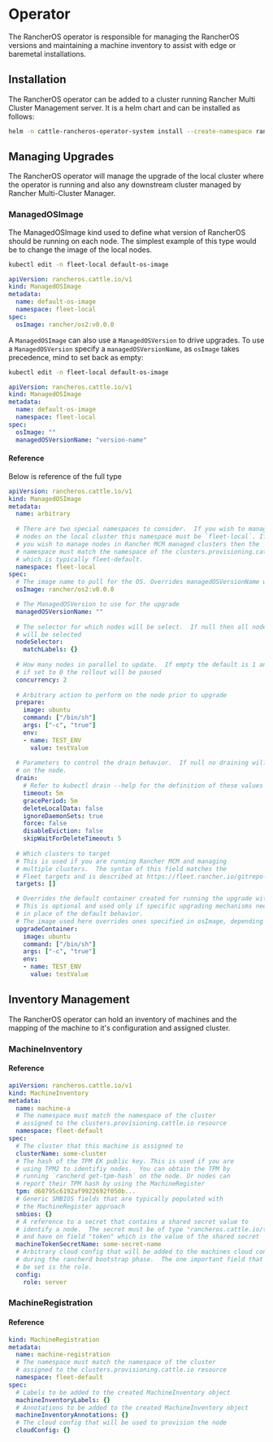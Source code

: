 # Operator

The RancherOS operator is responsible for managing the RancherOS versions
and maintaining a machine inventory to assist with edge or baremetal installations.

## Installation

The RancherOS operator can be added to a cluster running Rancher Multi Cluster
Management server.  It is a helm chart and can be installed as follows:

```bash
helm -n cattle-rancheros-operator-system install --create-namespace rancheros-operator https://github.com/rancher/os2/releases/download/v0.1.0-alpha12/rancheros-operator-0.1.0-alpha12-amd64.tgz
```


## Managing Upgrades

The RancherOS operator will manage the upgrade of the local cluster where the operator
is running and also any downstream cluster managed by Rancher Multi-Cluster
Manager.

### ManagedOSImage

The ManagedOSImage kind used to define what version of RancherOS should be
running on each node. The simplest example of this type would be to change
the image of the local nodes.

```bash
kubectl edit -n fleet-local default-os-image
```
```yaml
apiVersion: rancheros.cattle.io/v1
kind: ManagedOSImage
metadata:
  name: default-os-image
  namespace: fleet-local
spec:
  osImage: rancher/os2:v0.0.0
```

A `ManagedOSImage` can also use a `ManagedOSVersion` to drive upgrades. 
To use a `ManagedOSVersion` specify a `managedOSVersionName`, as `osImage` takes precedence, mind to set back as empty:

```bash
kubectl edit -n fleet-local default-os-image
```
```yaml
apiVersion: rancheros.cattle.io/v1
kind: ManagedOSImage
metadata:
  name: default-os-image
  namespace: fleet-local
spec:
  osImage: ""
  managedOSVersionName: "version-name"
```


#### Reference

Below is reference of the full type

```yaml
apiVersion: rancheros.cattle.io/v1
kind: ManagedOSImage
metadata:
  name: arbitrary
  
  # There are two special namespaces to consider.  If you wish to manage
  # nodes on the local cluster this namespace must be `fleet-local`. If
  # you wish to manage nodes in Rancher MCM managed clusters then the
  # namespace must match the namespace of the clusters.provisioning.cattle.io resource
  # which is typically fleet-default.
  namespace: fleet-local
spec:
  # The image name to pull for the OS. Overrides managedOSVersionName when specified
  osImage: rancher/os2:v0.0.0

  # The ManagedOSVersion to use for the upgrade
  managedOSVersionName: ""
  
  # The selector for which nodes will be select.  If null then all nodes
  # will be selected
  nodeSelector:
    matchLabels: {}
    
  # How many nodes in parallel to update.  If empty the default is 1 and
  # if set to 0 the rollout will be paused
  concurrency: 2
    
  # Arbitrary action to perform on the node prior to upgrade
  prepare:
    image: ubuntu
    command: ["/bin/sh"]
    args: ["-c", "true"]
    env:
    - name: TEST_ENV
      value: testValue
      
  # Parameters to control the drain behavior.  If null no draining will happen
  # on the node.
  drain:
    # Refer to kubectl drain --help for the definition of these values
    timeout: 5m
    gracePeriod: 5m
    deleteLocalData: false
    ignoreDaemonSets: true
    force: false
    disableEviction: false
    skipWaitForDeleteTimeout: 5
    
  # Which clusters to target
  # This is used if you are running Rancher MCM and managing
  # multiple clusters.  The syntax of this field matches the
  # Fleet targets and is described at https://fleet.rancher.io/gitrepo-targets/
  targets: []

  # Overrides the default container created for running the upgrade with a custom one
  # This is optional and used only if specific upgrading mechanisms needs to be applied
  # in place of the default behavior.
  # The image used here overrides ones specified in osImage, depending on the upgrade strategy.
  upgradeContainer:
    image: ubuntu
    command: ["/bin/sh"]
    args: ["-c", "true"]
    env:
    - name: TEST_ENV
      value: testValue
```

## Inventory Management

The RancherOS operator can hold an inventory of machines and
the mapping of the machine to it's configuration and assigned cluster.

### MachineInventory

#### Reference

```yaml
apiVersion: rancheros.cattle.io/v1
kind: MachineInventory
metadata:
  name: machine-a
  # The namespace must match the namespace of the cluster
  # assigned to the clusters.provisioning.cattle.io resource
  namespace: fleet-default
spec:
  # The cluster that this machine is assigned to
  clusterName: some-cluster
  # The hash of the TPM EK public key. This is used if you are
  # using TPM2 to identifiy nodes.  You can obtain the TPM by
  # running `rancherd get-tpm-hash` on the node. Or nodes can
  # report their TPM hash by using the MachineRegister
  tpm: d68795c6192af9922692f050b...
  # Generic SMBIOS fields that are typically populated with
  # the MachineRegister approach
  smbios: {}
  # A reference to a secret that contains a shared secret value to
  # identify a node.  The secret must be of type "rancheros.cattle.io/token"
  # and have on field "token" which is the value of the shared secret
  machineTokenSecretName: some-secret-name
  # Arbitrary cloud config that will be added to the machines cloud config
  # during the rancherd bootstrap phase.  The one important field that should
  # be set is the role.
  config:
    role: server
```

### MachineRegistration

#### Reference

```yaml
kind: MachineRegistration
metadata:
  name: machine-registration
  # The namespace must match the namespace of the cluster
  # assigned to the clusters.provisioning.cattle.io resource
  namespace: fleet-default
spec:
  # Labels to be added to the created MachineInventory object
  machineInventoryLabels: {}
  # Annotations to be added to the created MachineInventory object
  machineInventoryAnnotations: {}
  # The cloud config that will be used to provision the node
  cloudConfig: {}
```
